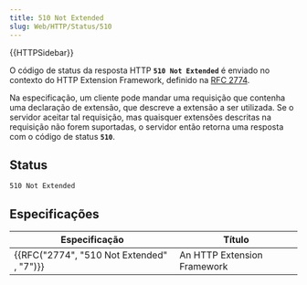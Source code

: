 ```yaml
---
title: 510 Not Extended
slug: Web/HTTP/Status/510
---
```

{{HTTPSidebar}}

O código de status da resposta HTTP **`510 Not Extended`** é enviado no contexto do HTTP Extension Framework, definido na [RFC 2774](https://tools.ietf.org/html/rfc2774).

Na especificação, um cliente pode mandar uma requisição que contenha uma declaração de extensão, que descreve a extensão a ser utilizada. Se o servidor aceitar tal requisição, mas quaisquer extensões descritas na requisição não forem suportadas, o servidor então retorna uma resposta com o código de status **`510`**.

## Status

```
510 Not Extended
```

## Especificações

| Especificação                                            | Título                      |
| -------------------------------------------------------- | --------------------------- |
| {{RFC("2774", "510 Not Extended" , "7")}} | An HTTP Extension Framework |
